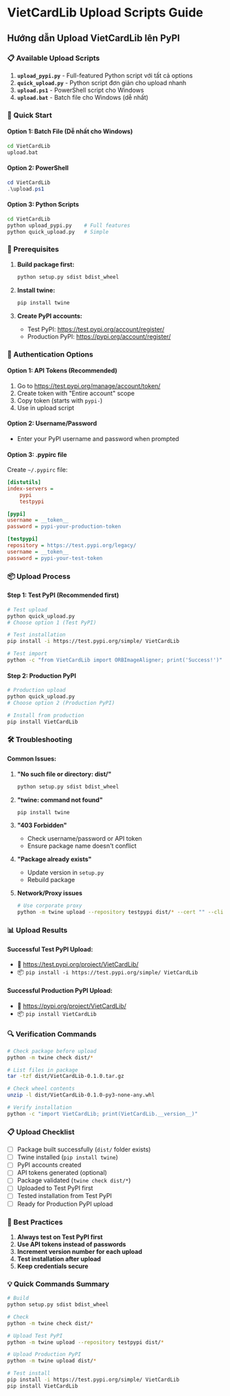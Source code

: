 # VietCardLib Upload Scripts Guide
## Hướng dẫn Upload VietCardLib lên PyPI

### 📋 Available Upload Scripts

1. **`upload_pypi.py`** - Full-featured Python script với tất cả options
2. **`quick_upload.py`** - Python script đơn giản cho upload nhanh  
3. **`upload.ps1`** - PowerShell script cho Windows
4. **`upload.bat`** - Batch file cho Windows (dễ nhất)

### 🚀 Quick Start

#### Option 1: Batch File (Dễ nhất cho Windows)
```cmd
cd VietCardLib
upload.bat
```

#### Option 2: PowerShell
```powershell
cd VietCardLib  
.\upload.ps1
```

#### Option 3: Python Scripts
```bash
cd VietCardLib
python upload_pypi.py    # Full features
python quick_upload.py   # Simple
```

### 📝 Prerequisites

1. **Build package first:**
   ```bash
   python setup.py sdist bdist_wheel
   ```

2. **Install twine:**
   ```bash
   pip install twine
   ```

3. **Create PyPI accounts:**
   - Test PyPI: https://test.pypi.org/account/register/
   - Production PyPI: https://pypi.org/account/register/

### 🔑 Authentication Options

#### Option 1: API Tokens (Recommended)
1. Go to https://test.pypi.org/manage/account/token/
2. Create token with "Entire account" scope
3. Copy token (starts with `pypi-`)
4. Use in upload script

#### Option 2: Username/Password
- Enter your PyPI username and password when prompted

#### Option 3: .pypirc file
Create `~/.pypirc` file:
```ini
[distutils]
index-servers =
    pypi
    testpypi

[pypi]
username = __token__
password = pypi-your-production-token

[testpypi]
repository = https://test.pypi.org/legacy/
username = __token__
password = pypi-your-test-token
```

### 📦 Upload Process

#### Step 1: Test PyPI (Recommended first)
```bash
# Test upload
python quick_upload.py
# Choose option 1 (Test PyPI)

# Test installation
pip install -i https://test.pypi.org/simple/ VietCardLib

# Test import
python -c "from VietCardLib import ORBImageAligner; print('Success!')"
```

#### Step 2: Production PyPI
```bash
# Production upload
python quick_upload.py  
# Choose option 2 (Production PyPI)

# Install from production
pip install VietCardLib
```

### 🛠️ Troubleshooting

#### Common Issues:

1. **"No such file or directory: dist/"**
   ```bash
   python setup.py sdist bdist_wheel
   ```

2. **"twine: command not found"**
   ```bash
   pip install twine
   ```

3. **"403 Forbidden"**
   - Check username/password or API token
   - Ensure package name doesn't conflict

4. **"Package already exists"**
   - Update version in `setup.py`
   - Rebuild package

5. **Network/Proxy issues**
   ```bash
   # Use corporate proxy
   python -m twine upload --repository testpypi dist/* --cert "" --client-cert ""
   ```

### 📊 Upload Results

#### Successful Test PyPI Upload:
- 🔗 https://test.pypi.org/project/VietCardLib/
- 📦 `pip install -i https://test.pypi.org/simple/ VietCardLib`

#### Successful Production PyPI Upload:
- 🔗 https://pypi.org/project/VietCardLib/
- 📦 `pip install VietCardLib`

### 🔍 Verification Commands

```bash
# Check package before upload
python -m twine check dist/*

# List files in package
tar -tzf dist/VietCardLib-0.1.0.tar.gz

# Check wheel contents  
unzip -l dist/VietCardLib-0.1.0-py3-none-any.whl

# Verify installation
python -c "import VietCardLib; print(VietCardLib.__version__)"
```

### 📋 Upload Checklist

- [ ] Package built successfully (`dist/` folder exists)
- [ ] Twine installed (`pip install twine`)
- [ ] PyPI accounts created
- [ ] API tokens generated (optional)
- [ ] Package validated (`twine check dist/*`)
- [ ] Uploaded to Test PyPI first
- [ ] Tested installation from Test PyPI
- [ ] Ready for Production PyPI upload

### 🎯 Best Practices

1. **Always test on Test PyPI first**
2. **Use API tokens instead of passwords**
3. **Increment version number for each upload**
4. **Test installation after upload**
5. **Keep credentials secure**

### 💡 Quick Commands Summary

```bash
# Build
python setup.py sdist bdist_wheel

# Check
python -m twine check dist/*

# Upload Test PyPI
python -m twine upload --repository testpypi dist/*

# Upload Production PyPI  
python -m twine upload dist/*

# Test install
pip install -i https://test.pypi.org/simple/ VietCardLib
pip install VietCardLib
```
